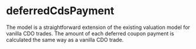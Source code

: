# deferredCdsPayment
The model is a straightforward extension of the existing valuation model for vanilla CDO trades. The amount of each deferred coupon payment is calculated the same way as a vanilla CDO trade. 
